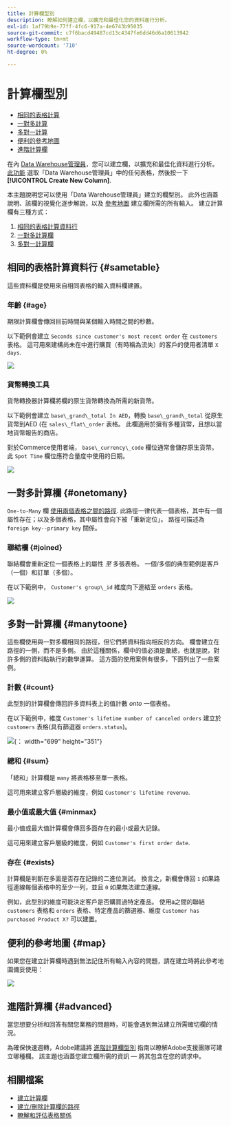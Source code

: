 ```yaml
---
title: 計算欄型別
description: 瞭解如何建立欄，以擴充和最佳化您的資料進行分析。
exl-id: 1af79b9e-77ff-4fc6-917a-4e6743b95035
source-git-commit: c7f6bacd49487cd13c4347fe6dd46d6a10613942
workflow-type: tm+mt
source-wordcount: '710'
ht-degree: 0%

---
```


# 計算欄型別

* [相同的表格計算](#sametable)
* [一對多計算](#onetomany)
* [多對一計算](#manytoone)
* [便利的參考地圖](#map)
* [進階計算欄](#advanced)

在內 [Data Warehouse管理員](../data-warehouse-mgr/tour-dwm.md)，您可以建立欄，以擴充和最佳化資料進行分析。 [此功能](../data-warehouse-mgr/creating-calculated-columns.md) 選取「Data Warehouse管理員」中的任何表格，然後按一下 **[!UICONTROL Create New Column]**.

本主題說明您可以使用「Data Warehouse管理員」建立的欄型別。 此外也涵蓋說明、該欄的視覺化逐步解說，以及 [參考地圖](#map) 建立欄所需的所有輸入。 建立計算欄有三種方式：

1. [相同的表格計算資料行](#sametable)
1. [一對多計算欄](#onetomany)
1. [多對一計算欄](#manytoone)

## 相同的表格計算資料行 {#sametable}

這些資料欄是使用來自相同表格的輸入資料欄建置。

### 年齡 {#age}

期限計算欄會傳回目前時間與某個輸入時間之間的秒數。

以下範例會建立 `Seconds since customer's most recent order` 在 `customers` 表格。 這可用來建構尚未在中進行購買（有時稱為流失）的客戶的使用者清單 `X days`.

![](../../assets/age.gif)

### 貨幣轉換工具

貨幣轉換器計算欄將欄的原生貨幣轉換為所需的新貨幣。

以下範例會建立 `base\_grand\_total In AED`，轉換 `base\_grand\_total` 從原生貨幣到AED (在 `sales\_flat\_order` 表格。 此欄適用於擁有多種貨幣，且想以當地貨幣報告的商店。

對於Commerce使用者端， `base\_currency\_code` 欄位通常會儲存原生貨幣。 此 `Spot Time` 欄位應符合量度中使用的日期。

![](../../assets/currency_converter.png)

## 一對多計算欄 {#onetomany}

`One-to-Many` 欄 [使用兩個表格之間的路徑](../../data-analyst/data-warehouse-mgr/create-paths-calc-columns.md). 此路徑一律代表一個表格，其中有一個屬性存在；以及多個表格，其中屬性會向下被「重新定位」。 路徑可描述為 `foreign key--primary key` 關係。

### 聯結欄 {#joined}

聯結欄會重新定位一個表格上的屬性 *至* 多張表格。 一個/多個的典型範例是客戶（一個）和訂單（多個）。

在以下範例中， `Customer's group\_id` 維度向下連結至 `orders` 表格。

![](../../assets/joined_column.gif)

## 多對一計算欄 {#manytoone}

這些欄使用與一對多欄相同的路徑，但它們將資料指向相反的方向。 欄會建立在路徑的一側，而不是多側。 由於這種關係，欄中的值必須是彙總，也就是說，對許多側的資料點執行的數學運算。 這方面的使用案例有很多，下面列出了一些案例。

### 計數 {#count}

此型別的計算欄會傳回許多資料表上的值計數 *onto* 一個表格。

在以下範例中，維度 `Customer's lifetime number of canceled orders` 建立於 `customers` 表格(具有篩選器 `orders.status`)。

![](../../assets/many_to_one.gif){： width=&quot;699&quot; height=&quot;351&quot;}

### 總和 {#sum}

「總和」計算欄是 `many` 將表格移至單一表格。

這可用來建立客戶層級的維度，例如 `Customer's lifetime revenue`.

### 最小值或最大值 {#minmax}

最小值或最大值計算欄會傳回多面存在的最小或最大記錄。

這可用來建立客戶層級的維度，例如 `Customer's first order date`.

### 存在 {#exists}

計算欄是判斷在多面是否存在記錄的二進位測試。 換言之，新欄會傳回 `1` 如果路徑連線每個表格中的至少一列，並且 `0` 如果無法建立連線。

例如，此型別的維度可能決定客戶是否購買過特定產品。 使用a之間的聯結 `customers` 表格和 `orders` 表格、特定產品的篩選器、維度 `Customer has purchased Product X?` 可以建置。

## 便利的參考地圖 {#map}

如果您在建立計算欄時遇到無法記住所有輸入內容的問題，請在建立時將此參考地圖備妥使用：

![](../../assets/merged_reference_map.png)

## 進階計算欄 {#advanced}

當您想要分析和回答有關您業務的問題時，可能會遇到無法建立所需確切欄的情況。

為確保快速週轉，Adobe建議將 [進階計算欄型別](../../data-analyst/data-warehouse-mgr/adv-calc-columns.md) 指南以瞭解Adobe支援團隊可建立哪種欄。 該主題也涵蓋您建立欄所需的資訊 — 將其包含在您的請求中。

## 相關檔案

* [建立計算欄](../../data-analyst/data-warehouse-mgr/creating-calculated-columns.md)
* [建立/刪除計算欄的路徑](../../data-analyst/data-warehouse-mgr/create-paths-calc-columns.md)
* [瞭解和評估表格關係](../../data-analyst/data-warehouse-mgr/table-relationships.md)
